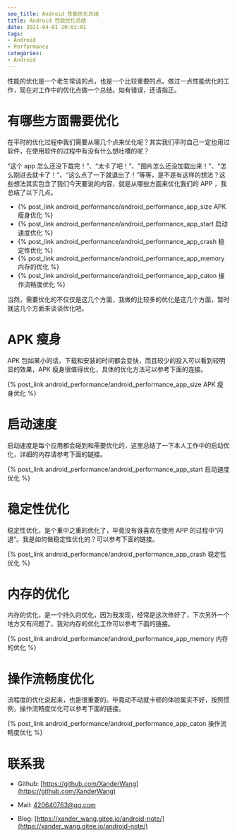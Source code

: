 ```yaml
---
seo_title: Android 性能优化总结
title: Android 性能优化总结
date: 2021-04-01 20:01:01
tags: 
- Android
- Performance
categories: 
- Android
---
```


性能的优化是一个老生常谈的点，也是一个比较重要的点。做过一点性能优化的工作，现在对工作中的优化点做一个总结。如有错误，还请指正。

# 有哪些方面需要优化

在平时的优化过程中我们需要从哪几个点来优化呢？其实我们平时自己一定也用过软件，在使用软件的过程中有没有什么想吐槽的呢？

“这个 app 怎么还没下载完！”、“太卡了吧！”、"图片怎么还没加载出来！"、"怎么刚进去就卡了！"、“这么点了一下就退出了！”等等，是不是有这样的想法？这些想法其实包含了我们今天要说的内容，就是从哪些方面来优化我们的 APP ，我总结了以下几点。

- {% post_link android_performance/android_performance_app_size APK 瘦身优化 %}
- {% post_link android_performance/android_performance_app_start 启动速度优化 %}
- {% post_link android_performance/android_performance_app_crash 稳定性优化 %}
- {% post_link android_performance/android_performance_app_memory 内存的优化 %}
- {% post_link android_performance/android_performance_app_caton 操作流畅度优化 %}

当然，需要优化的不仅仅是这几个方面，我做的比较多的优化是这几个方面，暂时就这几个方面来谈谈优化吧。

# APK 瘦身

APK 包如果小的话，下载和安装的时间都会变快，而且较少的投入可以看到较明显的效果，APK 瘦身很值得优化，具体的优化方法可以参考下面的连接。

{% post_link android_performance/android_performance_app_size APK 瘦身优化 %}

# 启动速度

启动速度是每个应用都会碰到和需要优化的，这里总结了一下本人工作中的启动优化，详细的内存请参考下面的链接。

{% post_link android_performance/android_performance_app_start 启动速度优化 %}

# 稳定性优化

稳定性优化，是个重中之重的优化了，毕竟没有谁喜欢在使用 APP 的过程中“闪退”。我是如何做稳定性优化的？可以参考下面的链接。

{% post_link android_performance/android_performance_app_crash 稳定性优化 %}

# 内存的优化

内存的优化，是一个持久的优化，因为我发现，经常是这次修好了，下次另外一个地方又有问题了，我对内存的优化工作可以参考下面的链接。

{% post_link android_performance/android_performance_app_memory 内存的优化 %}

# 操作流畅度优化

流程度的优化说起来，也是很重要的。毕竟动不动就卡顿的体验属实不好，按照惯例，操作流畅度优化可以参考下面的链接。

{% post_link android_performance/android_performance_app_caton 操作流畅度优化 %}

# 联系我

- Github: [https://github.com/XanderWang](https://github.com/XanderWang)

- Mail: <420640763@qq.com>

- Blog: [https://xander_wang.gitee.io/android-note/](https://xander_wang.gitee.io/android-note/)

